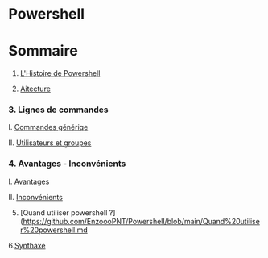 # Powershell
# Sommaire 
1. [L'Histoire de Powershell](https://github.com/EnzoooPNT/Powershell/blob/main/histoire.md)

2. [Aitecture](http://)

### 3. Lignes de commandes 
I. [Commandes génériqe](https://github.com/EnzoooPNT/Powershell/blob/main/commandes.)

II. [Utilisateurs et groupes ](https://github.com/EnzoooPNT/Powershell/blob/main/Utilisateurs%26groupes.md)

### 4. Avantages - Inconvénients
I. [Avantages](https://github.com/EnzoooPNT/Powershell/blob/main/Avantage.md)

II. [Inconvénients](https://github.com/EnzoooPNT/Powershell/blob/main/Inconv%C3%A9nients.md)

5. [Quand utiliser powershell  ?](https://github.com/EnzoooPNT/Powershell/blob/main/Quand%20utiliser%20powershell.md

6.[Synthaxe](https://github.com/EnzoooPNT/Powershell/blob/main/Synthaxe.md)
